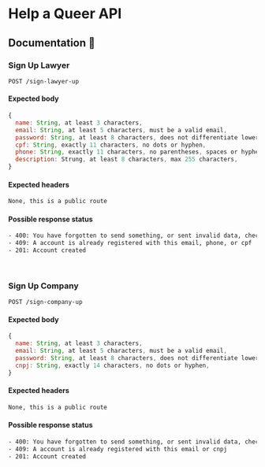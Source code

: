 # Help a Queer API

## Documentation 🧾

### Sign Up Lawyer

```
POST /sign-lawyer-up
```

#### Expected body

```jsx
{
  name: String, at least 3 characters,
  email: String, at least 5 characters, must be a valid email,
  password: String, at least 8 characters, does not differentiate lower and upper cases,
  cpf: String, exactly 11 characters, no dots or hyphen,
  phone: String, exactly 11 characters, no parentheses, spaces or hyphen,
  description: Strung, at least 8 characters, max 255 characters,
}
```

#### Expected headers

```bash
None, this is a public route
```

#### Possible response status

```bash
- 400: You have forgotten to send something, or sent invalid data, check your parameters
- 409: A account is already registered with this email, phone, or cpf
- 201: Account created
```

</br>

### Sign Up Company

```
POST /sign-company-up
```

#### Expected body

```jsx
{
  name: String, at least 3 characters,
  email: String, at least 5 characters, must be a valid email,
  password: String, at least 8 characters, does not differentiate lower and upper cases,
  cnpj: String, exactly 14 characters, no dots or hyphen,
}
```

#### Expected headers

```bash
None, this is a public route
```

#### Possible response status

```bash
- 400: You have forgotten to send something, or sent invalid data, check your parameters
- 409: A account is already registered with this email or cnpj
- 201: Account created
```

</br>
